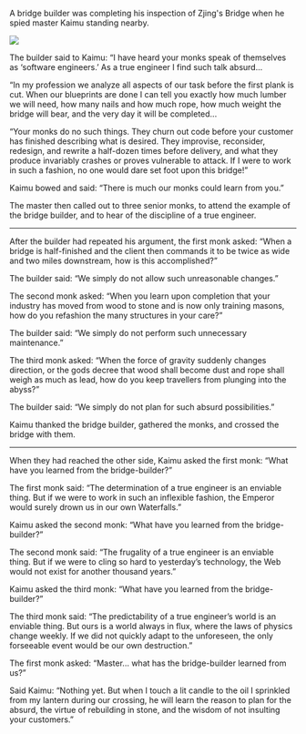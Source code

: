 A bridge builder was completing his inspection of Zjing's Bridge when he spied master Kaimu standing nearby.

![](/pages/case-154/blueprints.jpg)

The builder said to Kaimu: “I have heard your monks speak of themselves as ‘software engineers.’  As a true engineer I find such talk absurd...

“In my profession we analyze all aspects of our task before the first plank is cut. When our blueprints are done I can tell you exactly how much lumber we will need, how many nails and how much rope, how much weight the bridge will bear, and the very day it will be completed...

“Your monks do no such things.  They churn out code before your customer has finished describing what is desired.  They improvise, reconsider, redesign, and rewrite a half-dozen times before delivery, and what they produce invariably crashes or proves vulnerable to attack.  If I were to work in such a fashion, no one would dare set foot upon this bridge!”

Kaimu bowed and said: “There is much our monks could learn from you.”

The master then called out to three senior monks, to attend the example of the bridge builder, and to hear of the discipline of a true engineer.

----------

After the builder had repeated his argument, the first monk asked: “When a bridge is half-finished and the client then commands it to be twice as wide and two miles downstream, how is this accomplished?”

The builder said: “We simply do not allow such unreasonable changes.”

The second monk asked: “When you learn upon completion that your industry has moved from wood to stone and is now only training masons, how do you refashion the many structures in your care?”

The builder said: “We simply do not perform such unnecessary maintenance.”

The third monk asked: “When the force of gravity suddenly changes direction, or the gods decree that wood shall become dust and rope shall weigh as much as lead, how do you keep travellers from plunging into the abyss?”

The builder said: “We simply do not plan for such absurd possibilities.”

Kaimu thanked the bridge builder, gathered the monks, and crossed the bridge with them.

----------

When they had reached the other side, Kaimu asked the first monk:  “What have you learned from the bridge-builder?”

The first monk said: “The determination of a true engineer is an enviable thing.  But if we were to work in such an inflexible fashion, the Emperor would surely drown us in our own Waterfalls.”

Kaimu asked the second monk: “What have you learned from the bridge-builder?”

The second monk said: “The frugality of a true engineer is an enviable thing.  But if we were to cling so hard to yesterday’s technology, the Web would not exist for another thousand years.”

Kaimu asked the third monk: “What have you learned from the bridge-builder?”

The third monk said: “The predictability of a true engineer’s world is an enviable thing.  But ours is a world always in flux, where the laws of physics change weekly.  If we did not quickly adapt to the unforeseen, the only forseeable event would be our own destruction.”

The first monk asked: “Master... what has the bridge-builder learned from us?”

Said Kaimu: “Nothing yet.  But when I touch a lit candle to the oil I sprinkled from my lantern during our crossing, he will learn the reason to plan for the absurd, the virtue of rebuilding in stone, and the wisdom of not insulting your customers.” 
